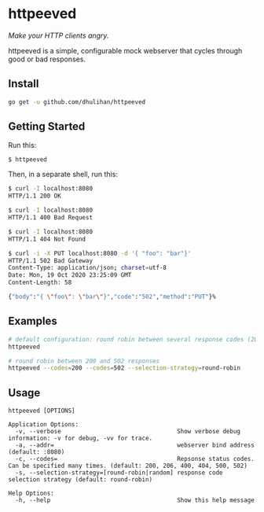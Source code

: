 # httpeeved


*Make your HTTP clients angry.*


httpeeved is a simple, configurable mock webserver that cycles through good or bad responses.

## Install

```sh
go get -u github.com/dhulihan/httpeeved
```

## Getting Started

Run this:

```
$ httpeeved
```

Then, in a separate shell, run this:

```sh
$ curl -I localhost:8080
HTTP/1.1 200 OK

$ curl -I localhost:8080
HTTP/1.1 400 Bad Request

$ curl -I localhost:8080
HTTP/1.1 404 Not Found

$ curl -i -X PUT localhost:8080 -d '{ "foo": "bar"}'
HTTP/1.1 502 Bad Gateway
Content-Type: application/json; charset=utf-8
Date: Mon, 19 Oct 2020 23:25:09 GMT
Content-Length: 58

{"body":"{ \"foo\": \"bar\"}","code":"502","method":"PUT"}%
```

## Examples

```sh
# default configuration: round robin between several response codes (200, 206, 400, 404, 500, 502)
httpeeved

# round robin between 200 and 502 responses
httpeeved --codes=200 --codes=502 --selection-strategy=round-robin
```

## Usage

```
httpeeved [OPTIONS]

Application Options:
  -v, --verbose                                 Show verbose debug information: -v for debug, -vv for trace.
  -a, --addr=                                   webserver bind address (default: :8080)
  -c, --codes=                                  Repsonse status codes. Can be specified many times. (default: 200, 206, 400, 404, 500, 502)
  -s, --selection-strategy=[round-robin|random] response code selection strategy (default: round-robin)

Help Options:
  -h, --help                                    Show this help message
```

